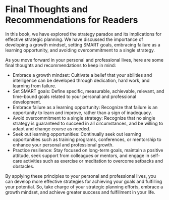 Final Thoughts and Recommendations for Readers
==========================================================

In this book, we have explored the strategy paradox and its implications for effective strategic planning. We have discussed the importance of developing a growth mindset, setting SMART goals, embracing failure as a learning opportunity, and avoiding overcommitment to a single strategy.

As you move forward in your personal and professional lives, here are some final thoughts and recommendations to keep in mind:

* Embrace a growth mindset: Cultivate a belief that your abilities and intelligence can be developed through dedication, hard work, and learning from failure.
* Set SMART goals: Define specific, measurable, achievable, relevant, and time-bound goals related to your personal and professional development.
* Embrace failure as a learning opportunity: Recognize that failure is an opportunity to learn and improve, rather than a sign of inadequacy.
* Avoid overcommitment to a single strategy: Recognize that no single strategy is guaranteed to succeed in all circumstances, and be willing to adapt and change course as needed.
* Seek out learning opportunities: Continually seek out learning opportunities such as training programs, conferences, or mentorship to enhance your personal and professional growth.
* Practice resilience: Stay focused on long-term goals, maintain a positive attitude, seek support from colleagues or mentors, and engage in self-care activities such as exercise or meditation to overcome setbacks and obstacles.

By applying these principles to your personal and professional lives, you can develop more effective strategies for achieving your goals and fulfilling your potential. So, take charge of your strategic planning efforts, embrace a growth mindset, and achieve greater success and fulfillment in your life.
